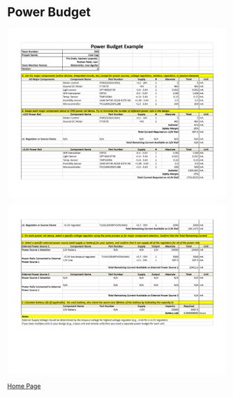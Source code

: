 # Power Budget

![Image](Images/power-budget-1.png)

![Image](Images/power-budget-2.png)

[Home Page](index.md)
